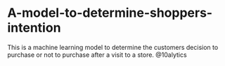# A-model-to-determine-shoppers-intention
This is a machine learning model to determine the customers decision to purchase or not to purchase after a visit to a store. @10alytics
